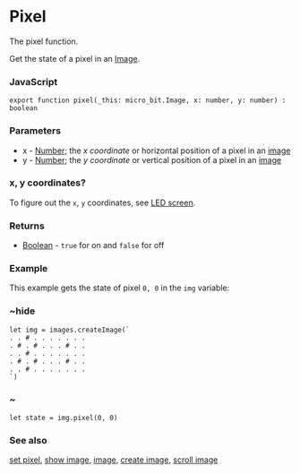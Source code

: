 # Pixel

The pixel function.

Get the state of a pixel in an [Image](/reference/images/image).

### JavaScript

```
export function pixel(_this: micro_bit.Image, x: number, y: number) : boolean
```

### Parameters

* x - [Number](/reference/types/number); the *x coordinate* or horizontal position of a pixel in an [image](/reference/images/image)
* y - [Number](/reference/types/number); the *y coordinate* or vertical position of a pixel in an [image](/reference/images/image)

### x, y coordinates?

To figure out the ``x``, ``y`` coordinates, see [LED screen](/device/screen).

### Returns

* [Boolean](/reference/types/boolean) - `true` for on and `false` for off

### Example

This example gets the state of pixel `0, 0` in the `img` variable:

### ~hide

```
let img = images.createImage(`
. . # . . . . . . .
. # . # . . . # . .
. . # . . . . . . .
. # . # . . . # . .
. . # . . . . . . .
`)
```

### ~

```
let state = img.pixel(0, 0)
```

### See also

[set pixel](/reference/images/set-pixel), [show image](/reference/images/show-image), [image](/reference/images/image), [create image](/reference/images/create-image), [scroll image](/reference/images/scroll-image)

